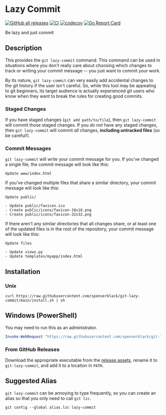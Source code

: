 # Lazy Commit

[![GitHub all releases](https://img.shields.io/github/downloads/spenserblack/git-lazy-commit/total?logo=github)](https://github.com/spenserblack/git-lazy-commit/releases)
[![CI](https://github.com/spenserblack/git-lazy-commit/actions/workflows/ci.yml/badge.svg)](https://github.com/spenserblack/git-lazy-commit/actions/workflows/ci.yml)
[![codecov](https://codecov.io/gh/spenserblack/git-lazy-commit/branch/main/graph/badge.svg?token=nFiCRNnexU)](https://codecov.io/gh/spenserblack/git-lazy-commit)
[![Go Report Card](https://goreportcard.com/badge/github.com/spenserblack/git-lazy-commit)](https://goreportcard.com/report/github.com/spenserblack/git-lazy-commit)

Be lazy and just commit

## Description

This provides the `git lazy-commit` command. This command can be used
in situations where you don't really care about choosing which
changes to track or writing your commit message -- you just want to
commit your work.

By its nature, `git lazy-commit` can very easily add accidental changes
to the git history if the user isn't careful. So, while this
tool may be appealing to git beginners, its target audience is
actually experienced git users who know when they want to break
the rules for creating good commits.

### Staged Changes

If you have staged changes (`git add path/to/file`), then
`git lazy-commit` will commit those staged changes. If you *do not*
have any staged changes, then `git lazy-commit` will commit *all* changes,
**including untracked files** (so be careful!).

### Commit Messages

`git lazy-commit` will write your commit message for you. If you've changed
a single file, the commit message will look like this:

```
Update www/index.html
```

If you've changed multiple files that share a similar directory, your
commit message will look like this:

```
Update public/

- Update public/favicon.ico
- Create public/icons/favicon-16x16.png
- Create public/icons/favicon-32x32.png
```

If there aren't any similar directories that all changes share, or at least one
of the updated files is in the root of the repository, your commit message
will look like this:

```
Update files

- Update views.py
- Update templates/myapp/index.html
```

## Installation

### Unix

```shell
curl https://raw.githubusercontent.com/spenserblack/git-lazy-commit/main/install.sh | sh
```

## Windows (PowerShell)

You may need to run this as an administrator.

```powershell
Invoke-WebRequest "https://raw.githubusercontent.com/spenserblack/git-lazy-commit/main/install.ps1" | Invoke-Expression
```

### From GitHub Releases

Download the appropriate executable from the [release assets][latest-release],
rename it to `git-lazy-commit`, and add it to a location in `PATH`.

## Suggested Alias

`git lazy-commit` can be annoying to type frequently, so you can create an alias
so that you only need to call `git lzc`.

```shell
git config --global alias.lzc lazy-commit
```

[latest-release]: https://github.com/spenserblack/git-lazy-commit/releases/latest
